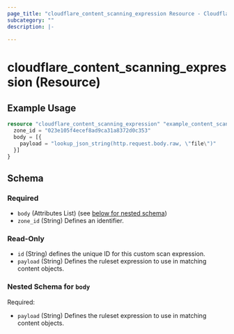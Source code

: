 ```yaml
---
page_title: "cloudflare_content_scanning_expression Resource - Cloudflare"
subcategory: ""
description: |-
  
---
```


# cloudflare_content_scanning_expression (Resource)



## Example Usage

```terraform
resource "cloudflare_content_scanning_expression" "example_content_scanning_expression" {
  zone_id = "023e105f4ecef8ad9ca31a8372d0c353"
  body = [{
    payload = "lookup_json_string(http.request.body.raw, \"file\")"
  }]
}
```

<!-- schema generated by tfplugindocs -->
## Schema

### Required

- `body` (Attributes List) (see [below for nested schema](#nestedatt--body))
- `zone_id` (String) Defines an identifier.

### Read-Only

- `id` (String) defines the unique ID for this custom scan expression.
- `payload` (String) Defines the ruleset expression to use in matching content objects.

<a id="nestedatt--body"></a>
### Nested Schema for `body`

Required:

- `payload` (String) Defines the ruleset expression to use in matching content objects.


